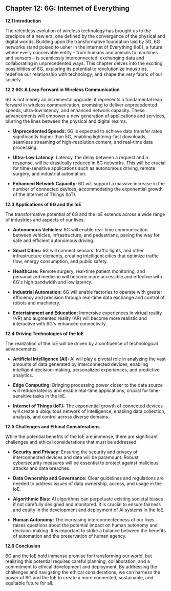 ## Chapter 12: 6G: Internet of Everything

**12.1 Introduction**

The relentless evolution of wireless technology has brought us to the precipice of a new era, one defined by the convergence of the physical and digital worlds. Building upon the transformative foundation laid by 5G, 6G networks stand poised to usher in the Internet of Everything (IoE), a future where every conceivable entity – from humans and animals to machines and sensors – is seamlessly interconnected, exchanging data and collaborating in unprecedented ways. This chapter delves into the exciting possibilities of 6G, exploring its potential to revolutionize industries, redefine our relationship with technology, and shape the very fabric of our society.

**12.2 6G: A Leap Forward in Wireless Communication**

6G is not merely an incremental upgrade; it represents a fundamental leap forward in wireless communication, promising to deliver unprecedented speeds, ultra-low latency, and enhanced network capacity. These advancements will empower a new generation of applications and services, blurring the lines between the physical and digital realms.

* **Unprecedented Speeds:** 6G is expected to achieve data transfer rates significantly higher than 5G, enabling lightning-fast downloads, seamless streaming of high-resolution content, and real-time data processing.

* **Ultra-Low Latency:** Latency, the delay between a request and a response, will be drastically reduced in 6G networks. This will be crucial for time-sensitive applications such as autonomous driving, remote surgery, and industrial automation.

* **Enhanced Network Capacity:** 6G will support a massive increase in the number of connected devices, accommodating the exponential growth of the Internet of Things (IoT).

**12.3 Applications of 6G and the IoE**

The transformative potential of 6G and the IoE extends across a wide range of industries and aspects of our lives:

* **Autonomous Vehicles:** 6G will enable real-time communication between vehicles, infrastructure, and pedestrians, paving the way for safe and efficient autonomous driving.

* **Smart Cities:** 6G will connect sensors, traffic lights, and other infrastructure elements, creating intelligent cities that optimize traffic flow, energy consumption, and public safety.

* **Healthcare:** Remote surgery, real-time patient monitoring, and personalized medicine will become more accessible and effective with 6G's high bandwidth and low latency.

* **Industrial Automation:** 6G will enable factories to operate with greater efficiency and precision through real-time data exchange and control of robots and machinery.

* **Entertainment and Education:** Immersive experiences in virtual reality (VR) and augmented reality (AR) will become more realistic and interactive with 6G's enhanced connectivity.

**12.4 Driving Technologies of the IoE**

The realization of the IoE will be driven by a confluence of technological advancements:

* **Artificial Intelligence (AI):** AI will play a pivotal role in analyzing the vast amounts of data generated by interconnected devices, enabling intelligent decision-making, personalized experiences, and predictive analytics.

* **Edge Computing:** Bringing processing power closer to the data source will reduce latency and enable real-time applications, crucial for time-sensitive tasks in the IoE.

* **Internet of Things (IoT):** The exponential growth of connected devices will create a ubiquitous network of intelligence, enabling data collection, analysis, and control across diverse domains.

**12.5 Challenges and Ethical Considerations**

While the potential benefits of the IoE are immense, there are significant challenges and ethical considerations that must be addressed:

* **Security and Privacy:** Ensuring the security and privacy of interconnected devices and data will be paramount. Robust cybersecurity measures will be essential to protect against malicious attacks and data breaches.

* **Data Ownership and Governance:** Clear guidelines and regulations are needed to address issues of data ownership, access, and usage in the IoE.

* **Algorithmic Bias:** AI algorithms can perpetuate existing societal biases if not carefully designed and monitored. It is crucial to ensure fairness and equity in the development and deployment of AI systems in the IoE.

* **Human Autonomy:** The increasing interconnectedness of our lives raises questions about the potential impact on human autonomy and decision-making. It is important to strike a balance between the benefits of automation and the preservation of human agency.

**12.6 Conclusion**

6G and the IoE hold immense promise for transforming our world, but realizing this potential requires careful planning, collaboration, and a commitment to ethical development and deployment. By addressing the challenges and navigating the ethical considerations, we can harness the power of 6G and the IoE to create a more connected, sustainable, and equitable future for all.